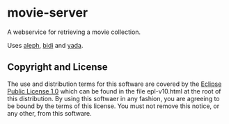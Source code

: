 # movie-server

A webservice for retrieving a movie collection.

Uses [aleph](https://github.com/ztellman/aleph), [bidi](https://github.com/juxt/bidi) and [yada](https://github.com/juxt/yada).

## Copyright and License

The use and distribution terms for this software are covered by the
[Eclipse Public License 1.0] which can be found in the file
epl-v10.html at the root of this distribution. By using this softwaer
in any fashion, you are agreeing to be bound by the terms of this
license. You must not remove this notice, or any other, from this
software.

[Eclipse Public License 1.0]: http://opensource.org/licenses/eclipse-1.0.php
